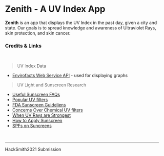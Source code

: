 # Zenith - A UV Index App

**Zenith** is an app that displays the UV Index in the past day, given a city and state. Our goals is to spread knowledge and awareness of Ultraviolet Rays, skin protection, and skin cancer.

### Credits & Links

<br />

> UV Index Data

- [Envirofacts Web Service API](https://www.epa.gov/enviro/web-services#uvindex) - used for displaying graphs

> UV Light and Sunscreen Research

- [Useful Sunscreen FAQs](https://www.aad.org/public/everyday-care/sun-protection/sunscreen-patients/sunscreen-faqs#:~:text=Apply%20enough%20sunscreen%20to%20cover,the%20top%20of%20your%20head.)
- [Popular UV filters](https://www.healthline.com/health/beauty-skin-care/best-sunscreen-ingredients#TOC_TITLE_HDR_1)
- [FDA Sunscreen Guideliens](https://www.fda.gov/drugs/understanding-over-counter-medicines/sunscreen-how-help-protect-your-skin-sun#ingredients)
- [Concerns Over Chemical UV filters](https://www.ewg.org/sunscreen/report/the-trouble-with-sunscreen-chemicals/)
- [When UV Rays are Strongest](https://www.cancer.org/healthy/be-safe-in-sun/uv-protection.html#:~:text=Time%20of%20day%3A%20UV%20rays,a%20factor%20near%20the%20equator.)
- [How to Apply Sunscreen](https://www.paulaschoice.com/expert-advice/skincare-advice/sunscreen/how-to-apply-sunscreen.html)
- [SPFs on Suncreens](https://labmuffin.com/spf-changes-how-much-sunscreen-use/)

<br />

---
HackSmith2021 Submission

